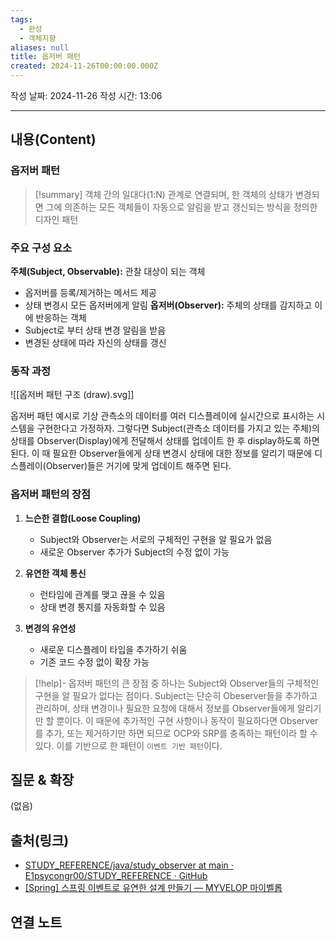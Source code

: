 ```yaml
---
tags:
  - 완성
  - 객체지향
aliases: null
title: 옵저버 패턴
created: 2024-11-26T00:00:00.000Z
---
```

작성 날짜: 2024-11-26
작성 시간: 13:06


----
## 내용(Content)

### 옵저버 패턴

>[!summary]
>객체 간의 일대다(1:N) 관계로 연결되며, 한 객체의 상태가 변경되면 그에 의존하는 모든 객체들이 자동으로 알림을 받고 갱신되는 방식을 정의한 디자인 패턴

### 주요 구성 요소

**주체(Subject, Observable):** 관찰 대상이 되는 객체
- 옵저버를 등록/제거하는 메서드 제공
- 상태 변경시 모든 옵저버에게 알림
**옵저버(Observer):** 주체의 상태를 감지하고 이에 반응하는 객체
- Subject로 부터 상태 변경 알림을 받음
- 변경된 상태에 따라 자신의 상태를 갱신

### 동작 과정

![[옵저버 패턴 구조 (draw).svg]]

옵저버 패턴 예시로 기상 관측소의 데이터를 여러 디스플레이에 실시간으로 표시하는 시스템을 구현한다고 가정하자. 그렇다면 Subject(관측소 데이터를 가지고 있는 주체)의 상태를 Observer(Display)에게 전달해서 상태를 업데이트 한 후 display하도록 하면 된다. 이 때 필요한 Observer들에게 상태 변경시 상태에 대한 정보를 알리기 때문에 디스플레이(Observer)들은 거기에 맞게 업데이트 해주면 된다.

### 옵저버 패턴의 장점

1. **느슨한 결합(Loose Coupling)**
	- Subject와 Observer는 서로의 구체적인 구현을 알 필요가 없음
	- 새로운 Observer 추가가 Subject의 수정 없이 가능

2. **유연한 객체 통신**
	- 런타임에 관계를 맺고 끊을 수 있음
	- 상태 변경 통지를 자동화할 수 있음

3. **변경의 유연성**
	- 새로운 디스플레이 타입을 추가하기 쉬움
	- 기존 코드 수정 없이 확장 가능

>[!help]- 
> 옵저버 패턴의 큰 장점 중 하나는 Subject와 Observer들의 구체적인 구현을 알 필요가 없다는 점이다. Subject는 단순히 Obeserver들을 추가하고 관리하며, 상태 변경이나 필요한 요청에 대해서 정보를 Observer들에게 알리기만 할 뿐이다. 이 때문에 추가적인 구현 사항이나 동작이 필요하다면 Observer를 추가, 또는 제거하기만 하면 되므로 OCP와 SRP를 충족하는 패턴이라 할 수 있다. 이를 기반으로 한 패턴이 `이벤트 기반 패턴`이다. 



## 질문 & 확장

(없음)

## 출처(링크)

- [STUDY\_REFERENCE/java/study\_observer at main · E1psycongr00/STUDY\_REFERENCE · GitHub](https://github.com/E1psycongr00/STUDY_REFERENCE/tree/main/java/study_observer)
- [\[Spring\] 스프링 이벤트로 유연한 설계 만들기 — MYVELOP 마이벨롭](https://myvelop.tistory.com/231#1-2.%20Modular%20Monolithic%20Architecture-1)

## 연결 노트










